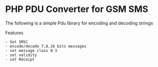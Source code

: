 PHP PDU Converter for GSM SMS 
=============================

The following is a simple Pdu library for encoding and decoding strings

Features 
    
    - Set SMSC
    - encode/decode 7,8,16 bits messages
    - set message class 0-3
    - set validity
    - set Receipt


